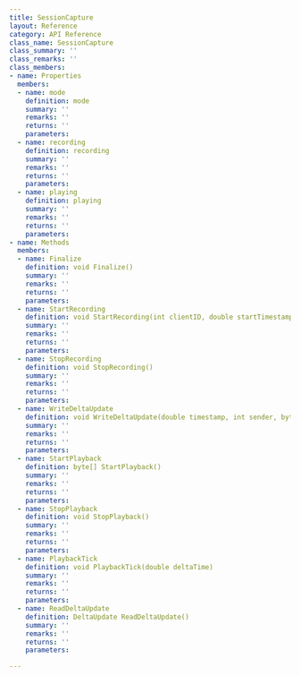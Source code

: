 ```yaml
---
title: SessionCapture
layout: Reference
category: API Reference
class_name: SessionCapture
class_summary: ''
class_remarks: ''
class_members:
- name: Properties
  members:
  - name: mode
    definition: mode
    summary: ''
    remarks: ''
    returns: ''
    parameters: 
  - name: recording
    definition: recording
    summary: ''
    remarks: ''
    returns: ''
    parameters: 
  - name: playing
    definition: playing
    summary: ''
    remarks: ''
    returns: ''
    parameters: 
- name: Methods
  members:
  - name: Finalize
    definition: void Finalize()
    summary: ''
    remarks: ''
    returns: ''
    parameters: 
  - name: StartRecording
    definition: void StartRecording(int clientID, double startTimestamp, byte[] data)
    summary: ''
    remarks: ''
    returns: ''
    parameters: 
  - name: StopRecording
    definition: void StopRecording()
    summary: ''
    remarks: ''
    returns: ''
    parameters: 
  - name: WriteDeltaUpdate
    definition: void WriteDeltaUpdate(double timestamp, int sender, byte[] data, int dataLength, bool reliable, uint updateID, bool incoming)
    summary: ''
    remarks: ''
    returns: ''
    parameters: 
  - name: StartPlayback
    definition: byte[] StartPlayback()
    summary: ''
    remarks: ''
    returns: ''
    parameters: 
  - name: StopPlayback
    definition: void StopPlayback()
    summary: ''
    remarks: ''
    returns: ''
    parameters: 
  - name: PlaybackTick
    definition: void PlaybackTick(double deltaTime)
    summary: ''
    remarks: ''
    returns: ''
    parameters: 
  - name: ReadDeltaUpdate
    definition: DeltaUpdate ReadDeltaUpdate()
    summary: ''
    remarks: ''
    returns: ''
    parameters: 

---
```

